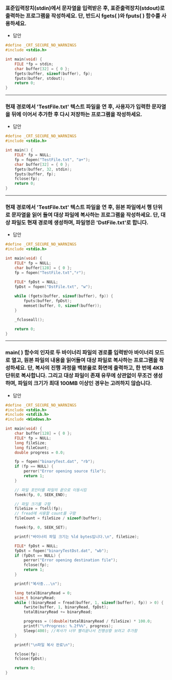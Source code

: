 ### 표준입력장치(stdin)에서 문자열을 입력받은 후, 표준출력장치(stdout)로 출력하는 프로그램을 작성하세요. 단, 반드시 fgets( )와 fputs( ) 함수를 사용하세요.

- 답안

```c
#define _CRT_SECURE_NO_WARNINGS
#include <stdio.h>

int main(void) {
	FILE *fp = stdin;
	char buffer[32] = { 0 };
	fgets(buffer, sizeof(buffer), fp);
	fputs(buffer, stdout);
	return 0;
}
```

---

### 현재 경로에서 'TestFile.txt' 텍스트 파일을 연 후, 사용자가 입력한 문자열을 뒤에 이어서 추가한 후 다시 저장하는 프로그램을 작성하세요.

- 답안

```c
#define _CRT_SECURE_NO_WARNINGS
#include <stdio.h>

int main() {
	FILE* fp = NULL;
	fp = fopen("TestFile.txt", "a+");
	char buffer[32] = { 0 };
	fgets(buffer, 32, stdin);
	fputs(buffer, fp);
	fclose(fp);
	return 0;
}
```

---

### 현재 경로에서 'TestFile.txt' 텍스트 파일을 연 후, 원본 파일에서 행 단위로 문자열을 읽어 들여 대상 파일에 복사하는 프로그램을 작성하세요. 단, 대상 파일도 현재 경로에 생성하며, 파일명은 'DstFile.txt'로 합니다.

- 답안

```c
#define _CRT_SECURE_NO_WARNINGS
#include <stdio.h>

int main(void) {
	FILE* fp = NULL;
	char buffer[128] = { 0 };
	fp = fopen("TestFile.txt","r");

	FILE* fpDst = NULL;
	fpDst = fopen("DstFile.txt", "w");
	
	while (fgets(buffer, sizeof(buffer), fp)) {
		fputs(buffer, fpDst);
		memset(buffer, 0, sizeof(buffer));
	}

	_fcloseall();

	return 0;
}
```

---

### main( ) 함수의 인자로 두 바이너리 파일의 경로를 입력받아 바이너리 모드로 열고, 원본 파일의 내용을 읽어들여 대상 파일로 복사하는 프로그램을 작성하세요. 단, 복사의 진행 과정을 백분율로 화면에 출력하고, 한 번에 4KB 단위로 복사합니다. 그리고 대상 파일이 존재 유무에 상관없이 무조건 생성하며, 파일의 크기가 최대 100MB 이상인 경우는 고려하지 않습니다.

- 답안

```c
#define _CRT_SECURE_NO_WARNINGS
#include <stdio.h>
#include <stdlib.h>
#include <Windows.h>

int main(void) {
    char buffer[128] = { 0 };
    FILE* fp = NULL;
    long fileSize;
    long fileCount;
    double progress = 0.0;

    fp = fopen("binaryTest.dat", "rb");
    if (fp == NULL) {
        perror("Error opening source file");
        return 1;
    }

    // 파일 포인터를 파일의 끝으로 이동시킴
    fseek(fp, 0, SEEK_END);

    // 파일 크기를 구함
    fileSize = ftell(fp);
    // fread에 사용할 count를 구함
    fileCount = fileSize / sizeof(buffer);

    fseek(fp, 0, SEEK_SET);

    printf("바이너리 파일 크기는 %ld bytes입니다.\n", fileSize);

    FILE* fpDst = NULL;
    fpDst = fopen("binaryTestDst.dat", "wb");
    if (fpDst == NULL) {
        perror("Error opening destination file");
        fclose(fp);
        return 1;
    }

    printf("복사중...\n");

    long totalBinaryRead = 0;
    size_t binaryRead;
    while ((binaryRead = fread(buffer, 1, sizeof(buffer), fp)) > 0) {
        fwrite(buffer, 1, binaryRead, fpDst);
        totalBinaryRead += binaryRead;

        progress = ((double)totalBinaryRead / fileSize) * 100.0;
        printf("\rProgress: %.2f%%", progress);
        Sleep(400); //복사가 너무 빨리끝나서 진행상황 보려고 추가함
    }

    printf("\n파일 복사 완료\n");

    fclose(fp);
    fclose(fpDst);

    return 0;
}
```
